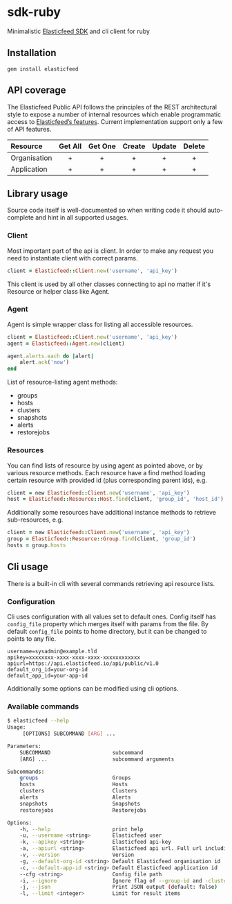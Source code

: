 sdk-ruby
========
Minimalistic [Elasticfeed SDK](http://elasticfeed.io) and cli client for ruby

Installation
------------
```
gem install elasticfeed
```

API coverage
------------
The Elasticfeed Public API follows the principles of the REST architectural style to expose a number of internal resources which enable programmatic access to [Elasticfeed’s features](http://elasticfeed.io/help/reference/api/). Current implementation support only a few of API features.

|Resource     |Get All |Get One |Create |Update |Delete |
|:------------|:------:|:------:|:-----:|:-----:|:-----:|
|Organisation | +      | +      | +     | +     | +     |
|Application  | +      | +      | +     | +     | +     |

Library usage
-------------

Source code itself is well-documented so when writing code it should auto-complete and hint in all supported usages.


### Client
Most important part of the api is client. In order to make any request you need to instantiate client with correct params.

```ruby
client = Elasticfeed::Client.new('username', 'api_key')
```

This client is used by all other classes connecting to api no matter if it's Resource or helper class like Agent.


### Agent
Agent is simple wrapper class for listing all accessible resources.

```ruby
client = Elasticfeed::Client.new('username', 'api_key')
agent = Elasticfeed::Agent.new(client)

agent.alerts.each do |alert|
    alert.ack('now')
end
```

List of resource-listing agent methods:
- groups
- hosts
- clusters
- snapshots
- alerts
- restorejobs

### Resources

You can find lists of resource by using agent as pointed above, or by various resource methods.
Each resource have a find method loading certain resource with provided id (plus corresponding parent ids), e.g.
```ruby
client = new Elasticfeed::Client.new('username', 'api_key')
host = Elasticfeed::Resource::Host.find(client, 'group_id', 'host_id')
```

Additionally some resources have additional instance methods to retrieve sub-resources, e.g.
```ruby
client = new Elasticfeed::Client.new('username', 'api_key')
group = Elasticfeed::Resource::Group.find(client, 'group_id')
hosts = group.hosts
```

Cli usage
---------

There is a built-in cli with several commands retrieving api resource lists.

### Configuration

Cli uses configuration with all values set to default ones.
Config itself has `config_file` property which merges itself with params from the file.
By default `config_file` points to home directory, but it can be changed to points to any file.

```
username=sysadmin@example.tld
apikey=xxxxxxxx-xxxx-xxxx-xxxx-xxxxxxxxxxxx
apiurl=https://api.elasticfeed.io/api/public/v1.0
default_org_id=your-org-id
default_app_id=your-app-id
```

Additionally some options can be modified using cli options.

### Available commands


```bash
$ elasticfeed --help
Usage:
     [OPTIONS] SUBCOMMAND [ARG] ...

Parameters:
    SUBCOMMAND                    subcommand
    [ARG] ...                     subcommand arguments

Subcommands:
    groups                        Groups
    hosts                         Hosts
    clusters                      Clusters
    alerts                        Alerts
    snapshots                     Snapshots
    restorejobs                   Restorejobs

Options:
    -h, --help                    print help
    -u, --username <string>       Elasticfeed user
    -k, --apikey <string>         Elasticfeed api-key
    -a, --apiurl <string>         Elasticfeed api url. Full url including version: https://api.elasticfeed.io/api/public/v1.0
    -v, --version                 Version
    -g, --default-org-id <string> Default Elasticfeed organisation id
    -c, --default-app-id <string> Default Elasticfeed application id
    --cfg <string>                Config file path
    -i, --ignore                  Ignore flag of --group-id and -cluster-id (default: false)
    -j, --json                    Print JSON output (default: false)
    -l, --limit <integer>         Limit for result items
```
